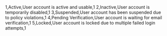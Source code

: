 1,Active,User account is active and usable,1
2,Inactive,User account is temporarily disabled,1
3,Suspended,User account has been suspended due to policy violations,1
4,Pending Verification,User account is waiting for email verification,1
5,Locked,User account is locked due to multiple failed login attempts,1